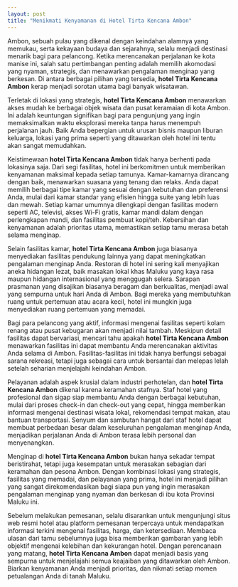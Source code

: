 ```yaml
---
layout: post
title: "Menikmati Kenyamanan di Hotel Tirta Kencana Ambon"
---
```


Ambon, sebuah pulau yang dikenal dengan keindahan alamnya yang memukau, serta kekayaan budaya dan sejarahnya, selalu menjadi destinasi menarik bagi para pelancong. Ketika merencanakan perjalanan ke kota manise ini, salah satu pertimbangan penting adalah memilih akomodasi yang nyaman, strategis, dan menawarkan pengalaman menginap yang berkesan. Di antara berbagai pilihan yang tersedia, **hotel Tirta Kencana Ambon** kerap menjadi sorotan utama bagi banyak wisatawan.

Terletak di lokasi yang strategis, **hotel Tirta Kencana Ambon** menawarkan akses mudah ke berbagai objek wisata dan pusat keramaian di kota Ambon. Ini adalah keuntungan signifikan bagi para pengunjung yang ingin memaksimalkan waktu eksplorasi mereka tanpa harus menempuh perjalanan jauh. Baik Anda bepergian untuk urusan bisnis maupun liburan keluarga, lokasi yang prima seperti yang ditawarkan oleh hotel ini tentu akan sangat memudahkan.

Keistimewaan **hotel Tirta Kencana Ambon** tidak hanya berhenti pada lokasinya saja. Dari segi fasilitas, hotel ini berkomitmen untuk memberikan kenyamanan maksimal kepada setiap tamunya. Kamar-kamarnya dirancang dengan baik, menawarkan suasana yang tenang dan relaks. Anda dapat memilih berbagai tipe kamar yang sesuai dengan kebutuhan dan preferensi Anda, mulai dari kamar standar yang efisien hingga suite yang lebih luas dan mewah. Setiap kamar umumnya dilengkapi dengan fasilitas modern seperti AC, televisi, akses Wi-Fi gratis, kamar mandi dalam dengan perlengkapan mandi, dan fasilitas pembuat kopi/teh. Kebersihan dan kenyamanan adalah prioritas utama, memastikan setiap tamu merasa betah selama menginap.

Selain fasilitas kamar, **hotel Tirta Kencana Ambon** juga biasanya menyediakan fasilitas pendukung lainnya yang dapat meningkatkan pengalaman menginap Anda. Restoran di hotel ini sering kali menyajikan aneka hidangan lezat, baik masakan lokal khas Maluku yang kaya rasa maupun hidangan internasional yang menggugah selera. Sarapan prasmanan yang disajikan biasanya beragam dan berkualitas, menjadi awal yang sempurna untuk hari Anda di Ambon. Bagi mereka yang membutuhkan ruang untuk pertemuan atau acara kecil, hotel ini mungkin juga menyediakan ruang pertemuan yang memadai.

Bagi para pelancong yang aktif, informasi mengenai fasilitas seperti kolam renang atau pusat kebugaran akan menjadi nilai tambah. Meskipun detail fasilitas dapat bervariasi, mencari tahu apakah **hotel Tirta Kencana Ambon** menawarkan fasilitas ini dapat membantu Anda merencanakan aktivitas Anda selama di Ambon. Fasilitas-fasilitas ini tidak hanya berfungsi sebagai sarana rekreasi, tetapi juga sebagai cara untuk bersantai dan melepas lelah setelah seharian menjelajahi keindahan Ambon.

Pelayanan adalah aspek krusial dalam industri perhotelan, dan **hotel Tirta Kencana Ambon** dikenal karena keramahan stafnya. Staf hotel yang profesional dan sigap siap membantu Anda dengan berbagai kebutuhan, mulai dari proses check-in dan check-out yang cepat, hingga memberikan informasi mengenai destinasi wisata lokal, rekomendasi tempat makan, atau bantuan transportasi. Senyum dan sambutan hangat dari staf hotel dapat membuat perbedaan besar dalam keseluruhan pengalaman menginap Anda, menjadikan perjalanan Anda di Ambon terasa lebih personal dan menyenangkan.

Menginap di **hotel Tirta Kencana Ambon** bukan hanya sekadar tempat beristirahat, tetapi juga kesempatan untuk merasakan sebagian dari keramahan dan pesona Ambon. Dengan kombinasi lokasi yang strategis, fasilitas yang memadai, dan pelayanan yang prima, hotel ini menjadi pilihan yang sangat direkomendasikan bagi siapa pun yang ingin merasakan pengalaman menginap yang nyaman dan berkesan di ibu kota Provinsi Maluku ini.

Sebelum melakukan pemesanan, selalu disarankan untuk mengunjungi situs web resmi hotel atau platform pemesanan terpercaya untuk mendapatkan informasi terkini mengenai fasilitas, harga, dan ketersediaan. Membaca ulasan dari tamu sebelumnya juga bisa memberikan gambaran yang lebih objektif mengenai kelebihan dan kekurangan hotel. Dengan perencanaan yang matang, **hotel Tirta Kencana Ambon** dapat menjadi basis yang sempurna untuk menjelajahi semua keajaiban yang ditawarkan oleh Ambon. Biarkan kenyamanan Anda menjadi prioritas, dan nikmati setiap momen petualangan Anda di tanah Maluku.
